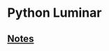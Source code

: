 # Python Luminar

## [Notes](https://incongruous-sense-6a4.notion.site/Python-3d09f169d0724b62836b10987462eff2)
